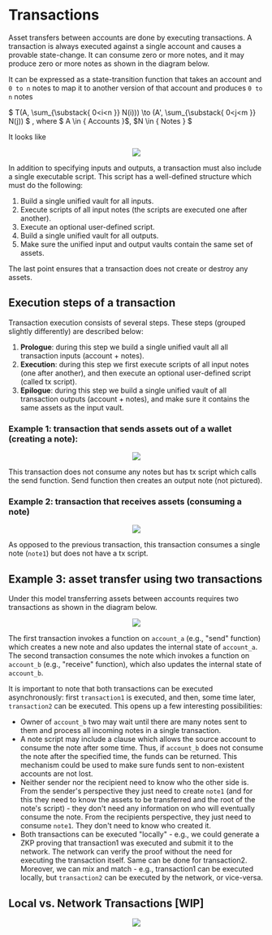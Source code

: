 # Transactions
Asset transfers between accounts are done by executing transactions. A transaction is always executed against a single account and causes a provable state-change. It can consume zero or more notes, and it may produce zero or more notes as shown in the diagram below.

It can be expressed as a state-transition function that takes an account and `0 to n` notes to map it to another version of that account and produces `0 to n` notes   

$
T(A, \sum_{\substack{
   0<i<n
  }} 
 N(i))) \to (A', \sum_{\substack{
   0<j<m
  }} 
 N(j)) 
$
, where  $ A \in { Accounts }$, $N \in { Notes } $

It looks like 

<p align="center">
    <img src="../diagrams/protocol/transaction/Transaction.png">
</p>

In addition to specifying inputs and outputs, a transaction must also include a single executable script. This script has a well-defined structure which must do the following:

1. Build a single unified vault for all inputs.
2. Execute scripts of all input notes (the scripts are executed one after another).
3. Execute an optional user-defined script.
4. Build a single unified vault for all outputs.
5. Make sure the unified input and output vaults contain the same set of assets.

The last point ensures that a transaction does not create or destroy any assets.

## Execution steps of a transaction
Transaction execution consists of several steps. These steps (grouped slightly differently) are described below:

1. **Prologue**: during this step we build a single unified vault all all transaction inputs (account + notes).
2. **Execution**: during this step we first execute scripts of all input notes (one after another), and then execute an optional user-defined script (called tx script).
3. **Epilogue**: during this step we build a single unified vault of all transaction outputs (account + notes), and make sure it contains the same assets as the input vault.

### Example 1: transaction that sends assets out of a wallet (creating a note):

<p align="center">
    <img src="../diagrams/protocol/transaction/Transaction_Example_Send_Asset.png">
</p>

This transaction does not consume any notes but has tx script which calls the send function. Send function then creates an output note (not pictured).

### Example 2: transaction that receives assets (consuming a note)

<p align="center">
    <img src="../diagrams/protocol/transaction/Transaction_Example_Receive_Asset.png">
</p>

As opposed to the previous transaction, this transaction consumes a single note (`note1`) but does not have a tx script.

## Example 3: asset transfer using two transactions
Under this model transferring assets between accounts requires two transactions as shown in the diagram below.

<p align="center">
    <img src="../diagrams/protocol/transaction/Transaction_Flow.png">
</p>

The first transaction invokes a function on `account_a` (e.g., "send" function) which creates a new note and also updates the internal state of `account_a`. The second transaction consumes the note which invokes a function on `account_b` (e.g., "receive" function), which also updates the internal state of `account_b`.

It is important to note that both transactions can be executed asynchronously: first `transaction1` is executed, and then, some time later, `transaction2` can be executed. This opens up a few interesting possibilities:

* Owner of `account_b` two may wait until there are many notes sent to them and process all incoming notes in a single transaction.
* A note script may include a clause which allows the source account to consume the note after some time. Thus, if `account_b` does not consume the note after the specified time, the funds can be returned. This mechanism could be used to make sure funds sent to non-existent accounts are not lost.
* Neither sender nor the recipient need to know who the other side is. From the sender's perspective they just need to create `note1` (and for this they need to know the assets to be transferred and the root of the note's script) - they don't need any information on who will eventually consume the note. From the recipients perspective, they just need to consume `note1`. They don't need to know who created it.
* Both transactions can be executed "locally" - e.g., we could generate a ZKP proving that transaction1 was executed and submit it to the network. The network can verify the proof without the need for executing the transaction itself. Same can be done for transaction2. Moreover, we can mix and match - e.g., transaction1 can be executed locally, but `transaction2` can be executed by the network, or vice-versa.

## Local vs. Network Transactions [WIP]

<p align="center">
    <img src="../diagrams/protocol/transaction/Local_vs_Network_Transaction.png">
</p>
